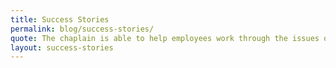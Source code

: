 ```yaml
---
title: Success Stories
permalink: blog/success-stories/
quote: The chaplain is able to help employees work through the issues of life and, as a result, stay more focused at work.
layout: success-stories
---
```

